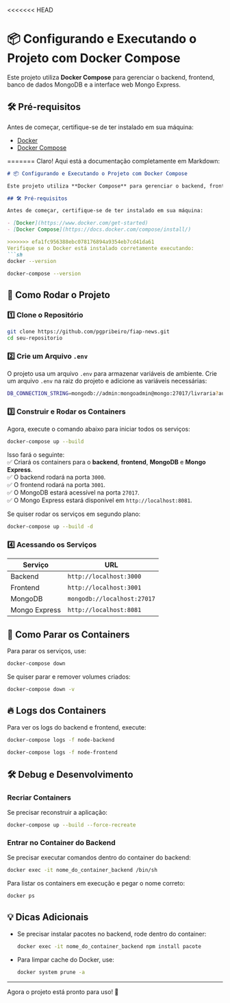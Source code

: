 <<<<<<< HEAD
# 📦 Configurando e Executando o Projeto com Docker Compose

Este projeto utiliza **Docker Compose** para gerenciar o backend, frontend, banco de dados MongoDB e a interface web Mongo Express.  

## 🛠 Pré-requisitos

Antes de começar, certifique-se de ter instalado em sua máquina:

- [Docker](https://www.docker.com/get-started)  
- [Docker Compose](https://docs.docker.com/compose/install/)  

=======
Claro! Aqui está a documentação completamente em Markdown:

```markdown
# 📦 Configurando e Executando o Projeto com Docker Compose

Este projeto utiliza **Docker Compose** para gerenciar o backend, frontend, banco de dados MongoDB e a interface web Mongo Express.  

## 🛠 Pré-requisitos

Antes de começar, certifique-se de ter instalado em sua máquina:

- [Docker](https://www.docker.com/get-started)  
- [Docker Compose](https://docs.docker.com/compose/install/)  

>>>>>>> efa1fc956388ebc078176894a9354eb7cd41da61
Verifique se o Docker está instalado corretamente executando:  
```sh
docker --version
```
```sh
docker-compose --version
```

## 🚀 Como Rodar o Projeto

### 1️⃣ Clone o Repositório
```sh
git clone https://github.com/pgpribeiro/fiap-news.git
cd seu-repositorio
```

### 2️⃣ Crie um Arquivo `.env`
O projeto usa um arquivo `.env` para armazenar variáveis de ambiente. Crie um arquivo `.env` na raiz do projeto e adicione as variáveis necessárias:  

```sh
DB_CONNECTION_STRING=mongodb://admin:mongoadmin@mongo:27017/livraria?authSource=admin
```

### 3️⃣ Construir e Rodar os Containers
Agora, execute o comando abaixo para iniciar todos os serviços:  

```sh
docker-compose up --build
```

Isso fará o seguinte:  
✅ Criará os containers para o **backend**, **frontend**, **MongoDB** e **Mongo Express**.  
✅ O backend rodará na porta `3000`.  
✅ O frontend rodará na porta `3001`.  
✅ O MongoDB estará acessível na porta `27017`.  
✅ O Mongo Express estará disponível em `http://localhost:8081`.

Se quiser rodar os serviços em segundo plano:  
```sh
docker-compose up --build -d
```

### 4️⃣ Acessando os Serviços

| Serviço         | URL                              |
|----------------|--------------------------------|
| Backend        | `http://localhost:3000`       |
| Frontend       | `http://localhost:3001`       |
| MongoDB        | `mongodb://localhost:27017`   |
| Mongo Express  | `http://localhost:8081`       |

## 🛑 Como Parar os Containers
Para parar os serviços, use:  
```sh
docker-compose down
```

Se quiser parar e remover volumes criados:  
```sh
docker-compose down -v
```

## 🔥 Logs dos Containers
Para ver os logs do backend e frontend, execute:  
```sh
docker-compose logs -f node-backend
```
```sh
docker-compose logs -f node-frontend
```

## 🛠 Debug e Desenvolvimento

### Recriar Containers
Se precisar reconstruir a aplicação:  
```sh
docker-compose up --build --force-recreate
```

### Entrar no Container do Backend
Se precisar executar comandos dentro do container do backend:  
```sh
docker exec -it nome_do_container_backend /bin/sh
```
Para listar os containers em execução e pegar o nome correto:  
```sh
docker ps
```

## 💡 Dicas Adicionais
- Se precisar instalar pacotes no backend, rode dentro do container:  
  ```sh
  docker exec -it nome_do_container_backend npm install pacote
  ```
- Para limpar cache do Docker, use:  
  ```sh
  docker system prune -a
  ```

---

Agora o projeto está pronto para uso! 🎉
